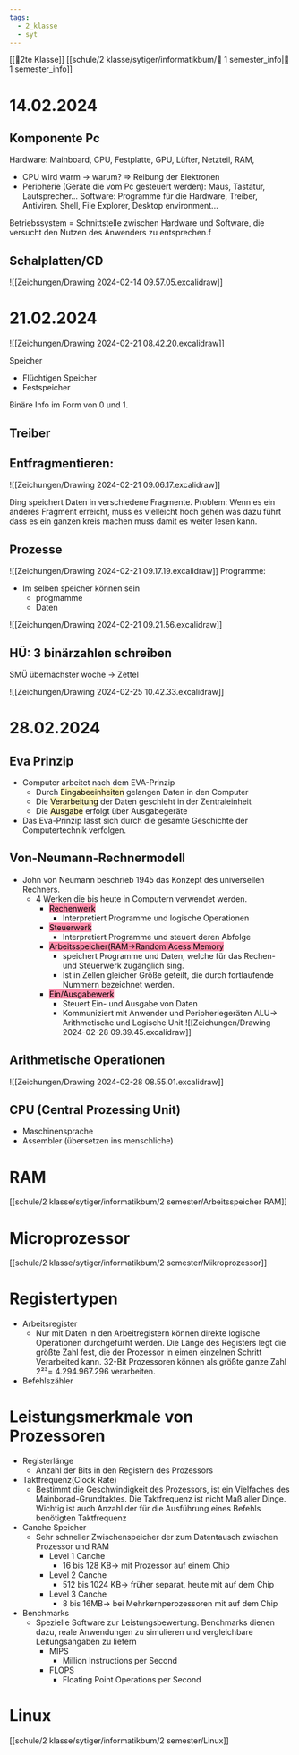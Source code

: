 ```yaml
---
tags:
  - 2_klasse
  - syt
---
```



[[🥲2te Klasse]]
[[schule/2 klasse/sytiger/informatikbum/🐯 1 semester_info|🐯 1 semester_info]]

# 14.02.2024
## Komponente Pc
Hardware: Mainboard, CPU, Festplatte, GPU, Lüfter, Netzteil, RAM,
- CPU wird warm → warum? ⇒ Reibung der Elektronen
- Peripherie (Geräte die vom Pc gesteuert werden): Maus, Tastatur, Lautsprecher...
Software:  Programme für die Hardware, Treiber, Antiviren. Shell, File Explorer, Desktop environment...

Betriebssystem = Schnittstelle zwischen Hardware und Software, die versucht den Nutzen des Anwenders zu entsprechen.f

## Schalplatten/CD
![[Zeichungen/Drawing 2024-02-14 09.57.05.excalidraw]]


# 21.02.2024

![[Zeichungen/Drawing 2024-02-21 08.42.20.excalidraw]]

Speicher
- Flüchtigen Speicher
- Festspeicher

Binäre Info im Form von 0 und 1.

## Treiber


## Entfragmentieren:
![[Zeichungen/Drawing 2024-02-21 09.06.17.excalidraw]]

Ding speichert Daten in verschiedene Fragmente.
Problem: Wenn es ein anderes Fragment erreicht, muss es vielleicht hoch gehen was dazu führt dass es ein ganzen kreis machen muss damit es weiter lesen kann.

## Prozesse

![[Zeichungen/Drawing 2024-02-21 09.17.19.excalidraw]]
Programme:
- Im selben speicher können sein
	- progmamme
	- Daten

![[Zeichungen/Drawing 2024-02-21 09.21.56.excalidraw]]

## HÜ: 3 binärzahlen schreiben
SMÜ übernächster woche → Zettel

![[Zeichungen/Drawing 2024-02-25 10.42.33.excalidraw]]


# 28.02.2024
## Eva Prinzip
- Computer arbeitet nach dem EVA-Prinzip
	- Durch <mark style="background: #FFF3A3A6;">Eingabeeinheiten</mark> gelangen Daten in den Computer
	- Die <mark style="background: #FFF3A3A6;">Verarbeitung</mark> der Daten geschieht in der Zentraleinheit
	- Die <mark style="background: #FFF3A3A6;">Ausgabe</mark> erfolgt über Ausgabegeräte
- Das Eva-Prinzip lässt sich durch die gesamte Geschichte der Computertechnik verfolgen.

## Von-Neumann-Rechnermodell
- John von Neumann beschrieb 1945 das Konzept des universellen Rechners.
	- 4 Werken die bis heute in Computern verwendet werden.
		- <mark style="background: #FF5582A6;">Rechenwerk</mark>
			- Interpretiert Programme und logische Operationen
		- <mark style="background: #FF5582A6;">Steuerwerk</mark>
			- Interpretiert Programme und steuert deren Abfolge
		- <mark style="background: #FF5582A6;">Arbeitsspeicher(RAM→Random Acess Memory</mark> 
			- speichert Programme und Daten, welche für das Rechen- und Steuerwerk zugänglich sing.
			- Ist in Zellen gleicher Größe geteilt, die durch fortlaufende Nummern bezeichnet werden.
		- <mark style="background: #FF5582A6;">Ein/Ausgabewerk</mark>
			- Steuert Ein- und Ausgabe von Daten 
			- Kommuniziert mit Anwender und Peripheriegeräten
ALU→ Arithmetische und Logische Unit
![[Zeichungen/Drawing 2024-02-28 09.39.45.excalidraw]]
## Arithmetische Operationen

![[Zeichungen/Drawing 2024-02-28 08.55.01.excalidraw]]


## CPU (Central Prozessing Unit)
- Maschinensprache
- Assembler (übersetzen ins menschliche)

# RAM
[[schule/2 klasse/sytiger/informatikbum/2 semester/Arbeitsspeicher RAM]]

# Microprozessor
[[schule/2 klasse/sytiger/informatikbum/2 semester/Mikroprozessor]]


# Registertypen
- Arbeitsregister
	- Nur mit Daten in den Arbeitregistern können direkte logische Operationen durchgefürht werden. Die Länge des Registers legt die größte Zahl fest, die der Prozessor in eimen einzelnen Schritt Verarbeited kann. 32-Bit Prozessoren können als größte ganze Zahl 2²³= 4.294.967.296 verarbeiten.
- Befehlszähler


# Leistungsmerkmale von Prozessoren
- Registerlänge
	- Anzahl der Bits in den Registern des Prozessors
- Taktfrequenz(Clock Rate)
	- Bestimmt die Geschwindigkeit des Prozessors, ist ein Vielfaches des Mainborad-Grundtaktes. Die Taktfrequenz ist nicht Maß aller Dinge. Wichtig ist auch Anzahl der für die Ausführung eines Befehls benötigten Taktfrequenz 
- Canche Speicher 
	- Sehr schneller Zwischenspeicher der zum Datentausch zwischen Prozessor und RAM
		- Level 1 Canche
			- 16 bis 128 KB→ mit Prozessor auf einem Chip
		- Level 2 Canche
			- 512 bis 1024 KB→ früher separat, heute mit auf dem Chip
		- Level 3 Canche
			- 8 bis 16MB→ bei Mehrkernperozessoren mit auf dem Chip
- Benchmarks
	- Spezielle Software zur Leistungsbewertung. Benchmarks dienen dazu, reale Anwendungen zu simulieren und vergleichbare Leitungsangaben zu liefern
		- MIPS
			- Million Instructions per Second
		- FLOPS
			- Floating Point Operations per Second

# Linux
[[schule/2 klasse/sytiger/informatikbum/2 semester/Linux]]










